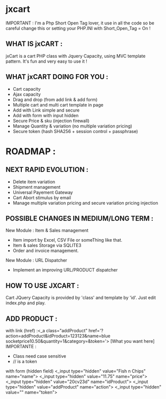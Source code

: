 jxcart
======
IMPORTANT :
I'm a Php Short Open Tag lover, it  use in all the code so be careful change this or setting your PHP.INI with Short_Open_Tag =  On !


WHAT IS jxCART :
----------------
jxCart is a cart PHP class with Jquery Capacity, using MVC template pattern.
It's fun and very easy to use it !


WHAT jxCART DOING FOR YOU :
-------------------------

 * Cart capacity
 * Ajax capacity
 * Drag and drop (from add link & add form)
 * Multiple cart and multi cart template in page
 * Add with Link simple and secure
 * Add with form with input hidden
 * Secure Price & sku (injection firewall)
 * Manage Quantity &  variation (no multiple variation pricing)
 * Secure token (hash SHA256 + session control + passphrase)


ROADMAP :
=========

NEXT RAPID EVOLUTION  :
----------------------
 * Delete item variation
 * Shipment management
 * Universal Payement Gateway
 * Cart Abort stimulus by email
 * Manage multiple variation pricing and secure variation pricing injection


POSSIBLE CHANGES IN MEDIUM/LONG TERM :
-------------------------

New Module : Item & Sales management
* Item import by Excel, CSV File or someThing like that.
* Item & sales Storage via SQLITE3
* Order and invoice management.

New Module : URL Dispatcher
* Implement an improving  URL/PRODUCT dispatcher


HOW TO USE JXCART :
------------------

Cart JQuery Capacity is provided by 'class' and template by 'id'.
Just edit index.php and play.


ADD PRODUCT :
-------------

with link (href) :<_a class="addProduct" href='?action=addProduct&idProduct=123123&name=blue socketprice10.50&quantity=1&category=&token=<?=jxCart::token('10.50','123123')?>'> [What you want here] </a>
IMPORTANTE :
* Class need case sensitive
* <?=jxCart::token('price','idProduct')?> // is a token


with form (hidden field)
<_input type="hidden" value="Fish n Chips" name="name">
<_input type="hidden" value="11.75" name="price">
<_input type="hidden" value="20cv23d" name="idProduct">
<_input type="hidden" value="addProduct" name="action">
<_input type="hidden" value="<?=jxCart::token('11.75','20cv23d')?>" name="token">